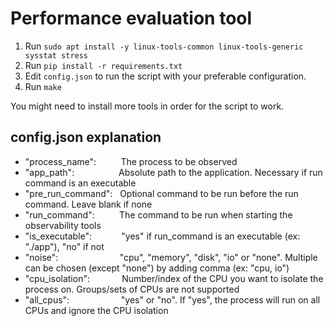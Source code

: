 # Performance evaluation tool

1. Run `sudo apt install -y linux-tools-common linux-tools-generic sysstat stress`
2. Run `pip install -r requirements.txt`
3. Edit `config.json` to run the script with your preferable configuration.
4. Run `make`

You might need to install more tools in order for the script to work.

## config.json explanation
* "process_name": &nbsp;&nbsp;&nbsp;&nbsp;&nbsp;&nbsp;&nbsp;&nbsp; The process to be observed
* "app_path": &nbsp;&nbsp;&nbsp;&nbsp;&nbsp;&nbsp;&nbsp;&nbsp;&nbsp;&nbsp;&nbsp;&nbsp;&nbsp;&nbsp;&nbsp;&nbsp; Absolute path to the application. Necessary if run command is an executable
* "pre_run_command": &nbsp; Optional command to be run before the run command. Leave blank if none
* "run_command": &nbsp;&nbsp;&nbsp;&nbsp;&nbsp;&nbsp;&nbsp;&nbsp; The command to be run when starting the observability tools
* "is_executable": &nbsp;&nbsp;&nbsp;&nbsp;&nbsp;&nbsp;&nbsp;&nbsp;&nbsp;&nbsp; "yes" if run_command is an executable (ex: "./app"), "no" if not
* "noise": &nbsp;&nbsp;&nbsp;&nbsp;&nbsp;&nbsp;&nbsp;&nbsp;&nbsp;&nbsp;&nbsp;&nbsp;&nbsp;&nbsp;&nbsp;&nbsp;&nbsp;&nbsp;&nbsp;&nbsp;&nbsp;&nbsp;&nbsp; "cpu", "memory", "disk", "io" or "none". Multiple can be chosen (except "none") by adding comma (ex: "cpu, io")
* "cpu_isolation": &nbsp;&nbsp;&nbsp;&nbsp;&nbsp;&nbsp;&nbsp;&nbsp;&nbsp;&nbsp;&nbsp; Number/index of the CPU you want to isolate the process on. Groups/sets of CPUs are not supported
* "all_cpus": &nbsp;&nbsp;&nbsp;&nbsp;&nbsp;&nbsp;&nbsp;&nbsp;&nbsp;&nbsp;&nbsp;&nbsp;&nbsp;&nbsp;&nbsp;&nbsp;&nbsp;&nbsp;&nbsp; "yes" or "no". If "yes", the process will run on all CPUs and ignore the CPU isolation
